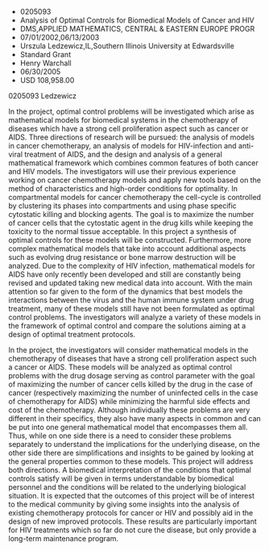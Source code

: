 
* 0205093
* Analysis of Optimal Controls for Biomedical Models of Cancer and HIV
* DMS,APPLIED MATHEMATICS, CENTRAL & EASTERN EUROPE PROGR
* 07/01/2002,06/13/2003
* Urszula Ledzewicz,IL,Southern Illinois University at Edwardsville
* Standard Grant
* Henry Warchall
* 06/30/2005
* USD 108,958.00

0205093 Ledzewicz

In the project, optimal control problems will be investigated which arise as
mathematical models for biomedical systems in the chemotherapy of diseases which
have a strong cell proliferation aspect such as cancer or AIDS. Three directions
of research will be pursued: the analysis of models in cancer chemotherapy, an
analysis of models for HIV-infection and anti- viral treatment of AIDS, and the
design and analysis of a general mathematical framework which combines common
features of both cancer and HIV models. The investigators will use their
previous experience working on cancer chemotherapy models and apply new tools
based on the method of characteristics and high-order conditions for optimality.
In compartmental models for cancer chemotherapy the cell-cycle is controlled by
clustering its phases into compartments and using phase specific cytostatic
killing and blocking agents. The goal is to maximize the number of cancer cells
that the cytostatic agent in the drug kills while keeping the toxicity to the
normal tissue acceptable. In this project a synthesis of optimal controls for
these models will be constructed. Furthermore, more complex mathematical models
that take into account additional aspects such as evolving drug resistance or
bone marrow destruction will be analyzed. Due to the complexity of HIV
infection, mathematical models for AIDS have only recently been developed and
still are constantly being revised and updated taking new medical data into
account. With the main attention so far given to the form of the dynamics that
best models the interactions between the virus and the human immune system under
drug treatment, many of these models still have not been formulated as optimal
control problems. The investigators will analyze a variety of these models in
the framework of optimal control and compare the solutions aiming at a design of
optimal treatment protocols.

In the project, the investigators will consider mathematical models in the
chemotherapy of diseases that have a strong cell proliferation aspect such a
cancer or AIDS. These models will be analyzed as optimal control problems with
the drug dosage serving as control parameter with the goal of maximizing the
number of cancer cells killed by the drug in the case of cancer (respectively
maximizing the number of uninfected cells in the case of chemotherapy for AIDS)
while minimizing the harmful side effects and cost of the chemotherapy. Although
individually these problems are very different in their specifics, they also
have many aspects in common and can be put into one general mathematical model
that encompasses them all. Thus, while on one side there is a need to consider
these problems separately to understand the implications for the underlying
disease, on the other side there are simplifications and insights to be gained
by looking at the general properties common to these models. This project will
address both directions. A biomedical interpretation of the conditions that
optimal controls satisfy will be given in terms understandable by biomedical
personnel and the conditions will be related to the underlying biological
situation. It is expected that the outcomes of this project will be of interest
to the medical community by giving some insights into the analysis of existing
chemotherapy protocols for cancer or HIV and possibly aid in the design of new
improved protocols. These results are particularly important for HIV treatments
which so far do not cure the disease, but only provide a long-term maintenance
program.
